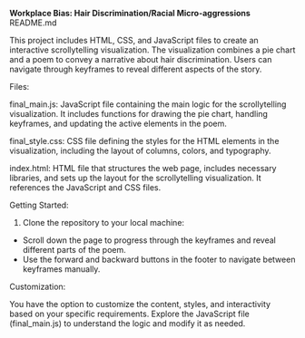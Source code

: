
**Workplace Bias: Hair Discrimination/Racial Micro-aggressions**
README.md

This project includes HTML, CSS, and JavaScript files to create an interactive scrollytelling visualization. The visualization combines a pie chart and a poem to convey a narrative about hair discrimination. Users can navigate through keyframes to reveal different aspects of the story.

Files:

final_main.js: JavaScript file containing the main logic for the scrollytelling visualization. It includes functions for drawing the pie chart, handling keyframes, and updating the active elements in the poem.

final_style.css: CSS file defining the styles for the HTML elements in the visualization, including the layout of columns, colors, and typography.

index.html: HTML file that structures the web page, includes necessary libraries, and sets up the layout for the scrollytelling visualization. It references the JavaScript and CSS files.

Getting Started:

1. Clone the repository to your local machine:


- Scroll down the page to progress through the keyframes and reveal different parts of the poem.
- Use the forward and backward buttons in the footer to navigate between keyframes manually.

Customization:

You have the option to customize the content, styles, and interactivity based on your specific requirements. Explore the JavaScript file (final_main.js) to understand the logic and modify it as needed.


